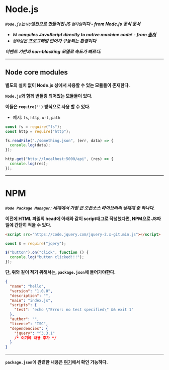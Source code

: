 # Node.js

**_`Node.js`는 `V8`엔진으로 만들어진 JS `런타임`이다 - from Node.js 공식 문서_**

- **_`V8` compiles JavaScript directly to native machine code! - from [출처](https://en.wikipedia.org/wiki/Chrome_V8)_**
- **_`런타임`은 프로그래밍 언어가 구동되는 환경이다_**

**_이벤트 기반의 non-blocking 모델로 속도가 빠르다._**

---

## Node core modules

**별도의 설치 없이 Node.js 상에서 사용할 수 있는 모듈들이 존재한다.**

**`Node.js`와 함께 번들링 되어있는 모듈들이 있다.**

**이들은 `require('')` 방식으로 사용 할 수 있다.**

- 예시: `fs`, `http`, `url`, `path`

```js
const fs = require("fs");
const http = require("http");

fs.readFile("./something.json", (err, data) => {
  console.log(data);
});

http.get("http://localhost:5000/api", (res) => {
  console.log(res);
});
```

---

# NPM

**_`Node Package Manager`: 세계에서 가장 큰 오픈소스 라이브러리 생태계 중 하나다._**

**이전에 HTML 파일의 head에 아래와 같이 script태그로 작성했다면, NPM으로 JS파일에 간단히 적을 수 있다.**

```html
<script src="https://code.jquery.com/jquery-2.x-git.min.js"></script>
```

```js
const $ = require("jqery");

$("button").on("click", function () {
  console.log("button clicked!!!");
});
```

**단, 위와 같이 적기 위해서는, `package.json`에 들어가야한다.**

```json
{
  "name": "hello",
  "version": "1.0.0",
  "description": "",
  "main": "index.js",
  "scripts": {
    "test": "echo \"Error: no test specified\" && exit 1"
  },
  "author": "",
  "license": "ISC",
  "dependencies": {
    "jquery": "^3.3.1"
    /* 여기에 내용 추가 */
  }
}
```

---

**`package.json`에 관련한 내용은 [여기]()에서 확인 가능하다.**
